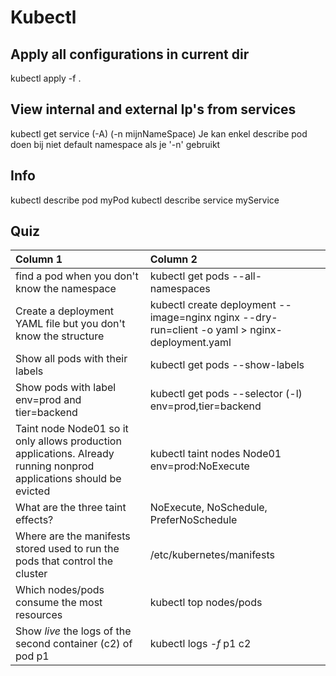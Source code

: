 # Kubectl

## Apply all configurations in current dir

kubectl apply -f .

## View internal and external Ip's from services

kubectl get service (-A) (-n mijnNameSpace)
Je kan enkel describe pod doen bij niet default namespace als je '-n' gebruikt
## Info

kubectl describe pod myPod
kubectl describe service myService

## Quiz

| Column 1       | Column 2     | 
| :------------- | :---------- |
|  find a pod when you don't know the namespace | kubectl get pods --all-namespaces   | 
| Create a deployment YAML file but you don't know the structure | kubectl create deployment --image=nginx nginx --dry-run=client -o yaml > nginx-deployment.yaml | 
|  Show all pods with their labels | kubectl get pods --show-labels   | 
|  Show pods with label env=prod and tier=backend| kubectl get pods --selector (-l) env=prod,tier=backend  |
| Taint node Node01 so it only allows production applications. Already running nonprod applications should be evicted | kubectl taint nodes Node01 env=prod:NoExecute |
| What are the three taint effects? | NoExecute, NoSchedule, PreferNoSchedule |
| Where are the manifests stored used to run the pods that control the cluster | /etc/kubernetes/manifests |
| Which nodes/pods consume the most resources | kubectl top nodes/pods |
| Show *live* the logs of the second container (c2) of pod p1 | kubectl logs *-f* p1 c2 |



